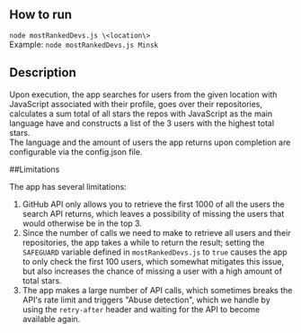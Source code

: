 ## How to run

`node mostRankedDevs.js \<location\>`  
Example: `node mostRankedDevs.js Minsk`

## Description

Upon execution, the app searches for users from the given location with JavaScript associated with their profile, goes 
over their repositories, calculates a sum total of all stars the repos with JavaScript as the main language have
and constructs a list of the 3 users with the highest total stars.  
The language and the amount of users the app returns upon completion are configurable via the config.json file.

##Limitations

The app has several limitations:
1. GitHub API only allows you to retrieve the first 1000 of all the users the search API returns, which leaves a 
possibility of missing the users that would otherwise be in the top 3.
2. Since the number of calls we need to make to retrieve all users and their repositories, the app takes a while to 
return the result; setting the `SAFEGUARD` variable defined in `mostRankedDevs.js` to `true` causes the app to only 
check the first 100 users, which somewhat mitigates this issue, but also increases the chance of missing a user with a
high amount of total stars. 
3. The app makes a large number of API calls, which sometimes breaks the API's rate limit and triggers "Abuse detection",
which we handle by using the `retry-after` header and waiting for the API to become available again.